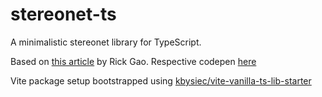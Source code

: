# stereonet-ts

A minimalistic stereonet library for TypeScript.

Based on [this article](https://medium.com/@rickgao/d3-schmidt-net-visualization-6779a7b81d2b) by Rick Gao. Respective codepen [here](https://codepen.io/rickgao/pen/BQYwoa)

Vite package setup bootstrapped using [kbysiec/vite-vanilla-ts-lib-starter](https://github.com/kbysiec/vite-vanilla-ts-lib-starter/)